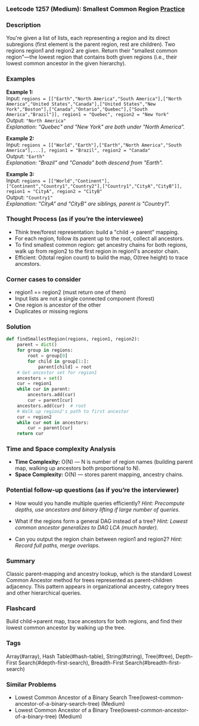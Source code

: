 ### Leetcode 1257 (Medium): Smallest Common Region [Practice](https://leetcode.com/problems/smallest-common-region)

### Description  
You're given a list of lists, each representing a region and its direct subregions (first element is the parent region, rest are children). Two regions region1 and region2 are given. Return their "smallest common region"—the lowest region that contains both given regions (i.e., their lowest common ancestor in the given hierarchy).

### Examples  
**Example 1:**  
Input: `regions = [["Earth","North America","South America"],["North America","United States","Canada"],["United States","New York","Boston"],["Canada","Ontario","Quebec"],["South America","Brazil"]], region1 = "Quebec", region2 = "New York"`  
Output: `"North America"`  
*Explanation: "Quebec" and "New York" are both under "North America".*

**Example 2:**  
Input: `regions = [["World","Earth"],["Earth","North America","South America"],...], region1 = "Brazil", region2 = "Canada"`  
Output: `"Earth"`  
*Explanation: "Brazil" and "Canada" both descend from "Earth".*

**Example 3:**  
Input: `regions = [["World","Continent"],["Continent","Country1","Country2"],["Country1","CityA","CityB"]], region1 = "CityA", region2 = "CityB"`  
Output: `"Country1"`  
*Explanation: "CityA" and "CityB" are siblings, parent is "Country1".*

### Thought Process (as if you’re the interviewee)  
- Think tree/forest representation: build a "child → parent" mapping.
- For each region, follow its parent up to the root, collect all ancestors.
- To find smallest common region: get ancestry chains for both regions, walk up from region2 to the first region in region1's ancestor chain.
- Efficient: O(total region count) to build the map, O(tree height) to trace ancestors.

### Corner cases to consider  
- region1 == region2 (must return one of them)
- Input lists are not a single connected component (forest)
- One region is ancestor of the other
- Duplicates or missing regions

### Solution

```python
def findSmallestRegion(regions, region1, region2):
    parent = dict()
    for group in regions:
        root = group[0]
        for child in group[1:]:
            parent[child] = root
    # Get ancestor set for region1
    ancestors = set()
    cur = region1
    while cur in parent:
        ancestors.add(cur)
        cur = parent[cur]
    ancestors.add(cur)  # root
    # Walk up region2's path to first ancestor
    cur = region2
    while cur not in ancestors:
        cur = parent[cur]
    return cur
```

### Time and Space complexity Analysis  

- **Time Complexity:** O(N) — N is number of region names (building parent map, walking up ancestors both proportional to N).
- **Space Complexity:** O(N) — stores parent mapping, ancestry chains.

### Potential follow-up questions (as if you’re the interviewer)  

- How would you handle multiple queries efficiently?
  *Hint: Precompute depths, use ancestors and binary lifting if large number of queries.*

- What if the regions form a general DAG instead of a tree?
  *Hint: Lowest common ancestor generalizes to DAG LCA (much harder).* 

- Can you output the region chain between region1 and region2?
  *Hint: Record full paths, merge overlaps.*

### Summary
Classic parent-mapping and ancestry lookup, which is the standard Lowest Common Ancestor method for trees represented as parent-children adjacency. This pattern appears in organizational ancestry, category trees and other hierarchical queries.


### Flashcard
Build child→parent map, trace ancestors for both regions, and find their lowest common ancestor by walking up the tree.

### Tags
Array(#array), Hash Table(#hash-table), String(#string), Tree(#tree), Depth-First Search(#depth-first-search), Breadth-First Search(#breadth-first-search)

### Similar Problems
- Lowest Common Ancestor of a Binary Search Tree(lowest-common-ancestor-of-a-binary-search-tree) (Medium)
- Lowest Common Ancestor of a Binary Tree(lowest-common-ancestor-of-a-binary-tree) (Medium)